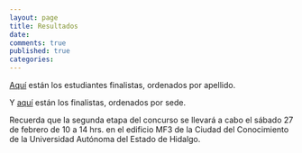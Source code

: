 ```yaml
---
layout: page
title: Resultados
date:  
comments: true
published: true
categories: 
---
```


[Aquí](https://github.com/rvf0068/olimpiada/raw/gh-pages/pdfs/nombre-del-archivo.pdf?raw=true) están los estudiantes finalistas,
ordenados por apellido.

Y [aquí](https://github.com/rvf0068/olimpiada/raw/gh-pages/pdfs/nombre.pdf?raw=true) están los finalistas, ordenados por sede. 

Recuerda que la segunda etapa del concurso se llevará a cabo el sábado
27 de febrero de 10 a 14 hrs. en el edificio MF3 de la Ciudad del
Conocimiento de la Universidad Autónoma del Estado de Hidalgo.

